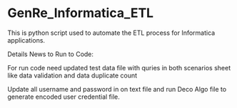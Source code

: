 # GenRe_Informatica_ETL

This is python script used to automate the ETL process for Informatica applications. 

Details News to Run to Code:

For run code need updated test data file with quries in both scenarios sheet like data validation and data duplicate count

Update all username and password in on text file and run Deco Algo file to generate encoded user credential file. 
